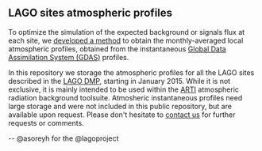 ## LAGO sites atmospheric profiles

To optimize the simulation of the expected background or signals flux at each site, we [developed a method](https://doi.org/10.1139/cjp-2020-0561) to obtain the monthly-averaged local atmospheric profiles, obtained from the instantaneous [Global Data Assimilation System (GDAS)](https://www.ncei.noaa.gov/access/metadata/landing-page/bin/iso?id=gov.noaa.ncdc:C00379) profiles. 

In this repository we storage the atmospheric profiles for all the LAGO sites described in the [LAGO DMP](https://lagoproject.github.io/DMP/), starting in January 2015. While it is not exclusive, it is mainly intended to be used within the [ARTI](https://github.com/lagoproject/arti) atmospheric radiation background toolsuite. Atmosheric instantaneous profiles need large storage and were not included in this public repository, but are available upon request. Please don't hesitate to [contact us](https://lagoproject.net/contact.html) for further requests or comments.

--
@asoreyh for the @lagoproject
